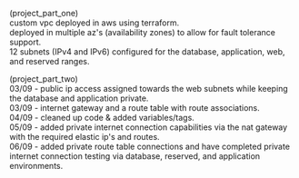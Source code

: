 (project_part_one)  
custom vpc deployed in aws using terraform.  
deployed in multiple az's (availability zones) to allow for fault tolerance support.  
12 subnets (IPv4 and IPv6) configured for the database, application, web, and reserved ranges.  

(project_part_two)  
03/09 - public ip access assigned towards the web subnets while keeping the database and application private.  
03/09 - internet gateway and a route table with route associations.  
04/09 - cleaned up code & added variables/tags.  
05/09 - added private internet connection capabilities via the nat gateway with the required elastic ip's and routes.  
06/09 - added private route table connections and have completed private internet connection testing via database, reserved, and application environments.